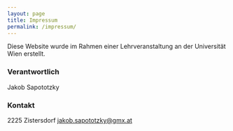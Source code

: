 ```yaml
---
layout: page
title: Impressum
permalink: /impressum/
---
```


Diese Website wurde im Rahmen einer Lehrveranstaltung an der Universität Wien erstellt.

### Verantwortlich

Jakob Sapototzky

### Kontakt

2225 Zistersdorf
[jakob.sapototzky@gmx.at](mailto:jakob.sapototzky@gmx.at)